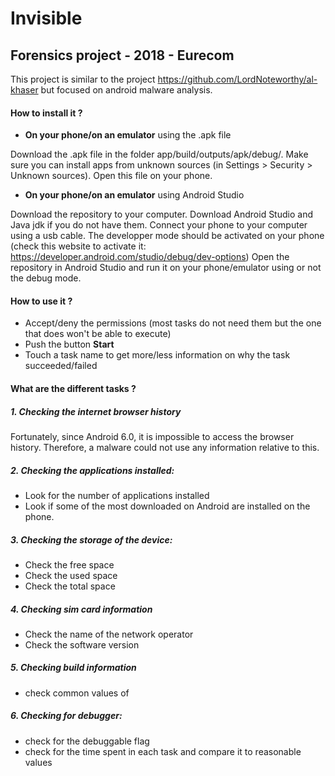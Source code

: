 # Invisible

## Forensics project - 2018 - Eurecom

This project is similar to the project https://github.com/LordNoteworthy/al-khaser but focused on android malware analysis.

#### **How to install it ?**

- **On your phone/on an emulator** using the .apk file

Download the .apk file in the folder app/build/outputs/apk/debug/.
Make sure you can install apps from unknown sources (in Settings > Security > Unknown sources).
Open this file on your phone. 

- **On your phone/on an emulator** using Android Studio

Download the repository to your computer.
Download Android Studio and Java jdk if you do not have them.
Connect your phone to your computer using a usb cable.
The developper mode should be activated on your phone (check this website to activate it: https://developer.android.com/studio/debug/dev-options)
Open the repository in Android Studio and run it on your phone/emulator using or not the debug mode.

#### **How to use it ?**

- Accept/deny the permissions (most tasks do not need them but the one that does won't be able to execute)
- Push the button **Start**
- Touch a task name to get more/less information on why the task succeeded/failed

#### **What are the different tasks ?**

##### 1. Checking the internet browser history
Fortunately, since Android 6.0, it is impossible to access the browser history. Therefore, a malware could not use any information relative to this.

##### 2. Checking the applications installed:
   - Look for the number of applications installed
   - Look if some of the most downloaded on Android are installed on the phone.

##### 3. Checking the storage of the device:
   - Check the free space
   - Check the used space
   - Check the total space

##### 4. Checking sim card information
   - Check the name of the network operator
   - Check the software version

##### 5. Checking build information
   - check common values of 

##### 6. Checking for debugger:
   - check for the debuggable flag
   - check for the time spent in each task and compare it to reasonable values
